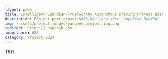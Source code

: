 ```yaml
---
layout: page
title: Intelligent Guardian-Trustworthy Autonomous Driving Project Based on Adversarial Defense in Mixed Scenes
description: Project participants&#58;Wen Yang <br> Supported by&#58;  Chongqing University of Technology <br> Year&#58; 2024-2026 <br> Grant&#58; 5K(RMB) <br> Role&#58; PI
img: /assets/project_images/yangwen_project_img.png
redirect: https://unsplash.com
importance: 005
category: Project 2024
---
```


TBD.

